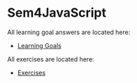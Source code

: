 # Sem4JavaScript

All learning goal answers are located here:
* [Learning Goals](https://github.com/Castau/Sem4JavaScript/wiki)

All exercises are located here:
* [Exercises](https://github.com/Castau/Sem4JavaScript/tree/master/Afleveringer)
